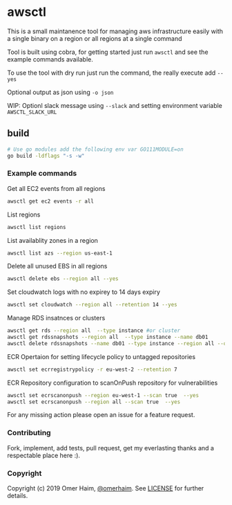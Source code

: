 # awsctl

This is a small maintanence tool for managing aws infrastructure easily with a single binary on a region or all regions at a single command

Tool is built using cobra, for getting started just run `awsctl` and see the example commands available.

To use the tool with dry run just run the command, the really execute add `--yes`

Optional output as json using `-o json`

WIP: Optionl slack message using `--slack` and setting environment variable `AWSCTL_SLACK_URL`

## build

```bash
# Use go modules add the following env var GO111MODULE=on
go build -ldflags "-s -w"
```

### Example commands

Get all EC2 events from all regions

```bash
awsctl get ec2 events -r all
```

List regions

```bash
awsctl list regions
```

List availablity zones in a region

```bash
awsctl list azs --region us-east-1
```

Delete all unused EBS in all regions

```bash
awsctl delete ebs --region all --yes
```

Set cloudwatch logs with no expirey to 14 days expiry

```bash
awsctl set cloudwatch --region all --retention 14 --yes
```

Manage RDS insatnces or clusters

```bash
awsctl get rds --region all  --type instance #or cluster
awsctl get rdssnapshots --region all  --type instance --name db01
awsctl delete rdssnapshots --name db01 --type instance --region all --older 14 --yes
```

ECR Opertaion for setting lifecycle policy to untagged repositories

```bash
awsctl set ecrregistrypolicy -r eu-west-2 --retention 7
```

ECR Repository configuration to scanOnPush repository for vulnerabilities

```bash
awsctl set ecrscanonpush --region eu-west-1 --scan true  --yes
awsctl set ecrscanonpush --region all --scan true  --yes
```

For any missing action please open an issue for a feature request.

### Contributing

Fork, implement, add tests, pull request, get my everlasting thanks and a respectable place here :).

### Copyright

Copyright (c) 2019 Omer Haim, [@omerhaim](http://twitter.com/omerhaim).
See [LICENSE](LICENSE) for further details.
